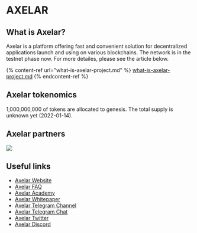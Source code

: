 # AXELAR

## What is Axelar?

Axelar is a platform offering fast and convenient solution for decentralized applications launch and using on various blockchains. The network is in the testnet phase now. For more detailes, please see the article below.

{% content-ref url="what-is-axelar-project.md" %}
[what-is-axelar-project.md](what-is-axelar-project.md)
{% endcontent-ref %}

## Axelar tokenomics

1,000,000,000 of tokens are allocated to genesis. The total supply is unknown yet (2022-01-14).

## Axelar partners

![](../../.gitbook/assets/axelar\_partners\_02.png)

## Useful links

* [Axelar Website](https://axelar.network)
* [Axelar FAQ](https://axelar.network/faq)
* [Axelar Academy](https://axelar.academy)
* [Axelar Whitepaper](./#what-is-axelar)
* [Axelar Telegram Channel](https://t.me/axelarnetwork)
* [Axelar Telegram Chat](https://t.me/axelarcommunity)
* [Axelar Twitter](https://twitter.com/axelarcore)
* [Axelar Discord](https://discord.gg/aRZ3Ra6f7D)
